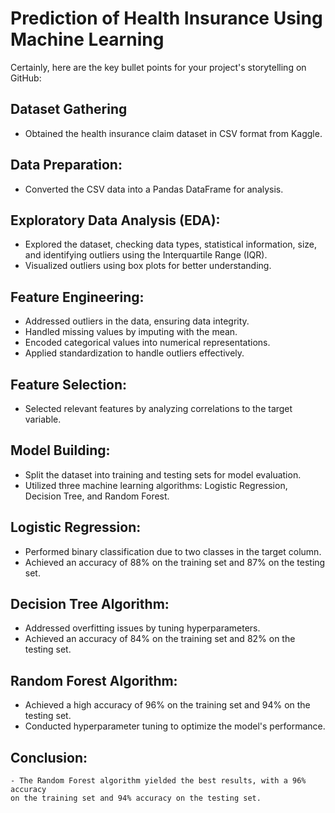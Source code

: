 # Prediction of Health Insurance Using Machine Learning
Certainly, here are the key bullet points for your project's storytelling on GitHub:

## Dataset Gathering
   - Obtained the health insurance claim dataset in CSV format from Kaggle.

## Data Preparation:
   - Converted the CSV data into a Pandas DataFrame for analysis.

## Exploratory Data Analysis (EDA):
   - Explored the dataset, checking data types, statistical information, size, and identifying outliers using the Interquartile Range (IQR).
   - Visualized outliers using box plots for better understanding.

## Feature Engineering:
   - Addressed outliers in the data, ensuring data integrity.
   - Handled missing values by imputing with the mean.
   - Encoded categorical values into numerical representations.
   - Applied standardization to handle outliers effectively.

## Feature Selection:
   - Selected relevant features by analyzing correlations to the target variable.

## Model Building:
   - Split the dataset into training and testing sets for model evaluation.
   - Utilized three machine learning algorithms: Logistic Regression, Decision Tree, and Random Forest.

## Logistic Regression:
   - Performed binary classification due to two classes in the target column.
   - Achieved an accuracy of 88% on the training set and 87% on the testing set.

## Decision Tree Algorithm:
   - Addressed overfitting issues by tuning hyperparameters.
   - Achieved an accuracy of 84% on the training set and 82% on the testing set.

## Random Forest Algorithm:
   - Achieved a high accuracy of 96% on the training set and 94% on the testing set.
   - Conducted hyperparameter tuning to optimize the model's performance.
     
## Conclusion:
    - The Random Forest algorithm yielded the best results, with a 96% accuracy 
    on the training set and 94% accuracy on the testing set.
    

